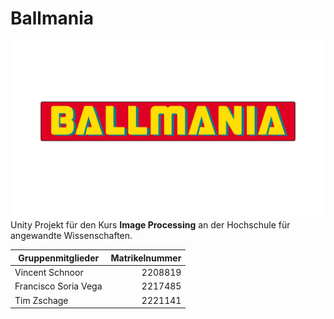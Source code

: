 # Ballmania
![alt-text](ballmania_logo.png)
Unity Projekt für den Kurs **Image Processing** an der Hochschule für angewandte Wissenschaften.

|Gruppenmitglieder   | Matrikelnummer|
|--------------------|---------------:|
|Vincent Schnoor     | 2208819       |
|Francisco Soria Vega| 2217485       |
|Tim Zschage         | 2221141       |